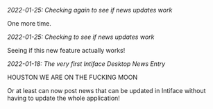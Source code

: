 *2022-01-25: Checking again to see if news updates work*

One more time.

*2022-01-25: Checking to see if news updates work*

Seeing if this new feature actually works!

*2022-01-18: The very first Intiface Desktop News Entry*

HOUSTON WE ARE ON THE FUCKING MOON

Or at least can now post news that can be updated in Intiface without having to update the whole application!

